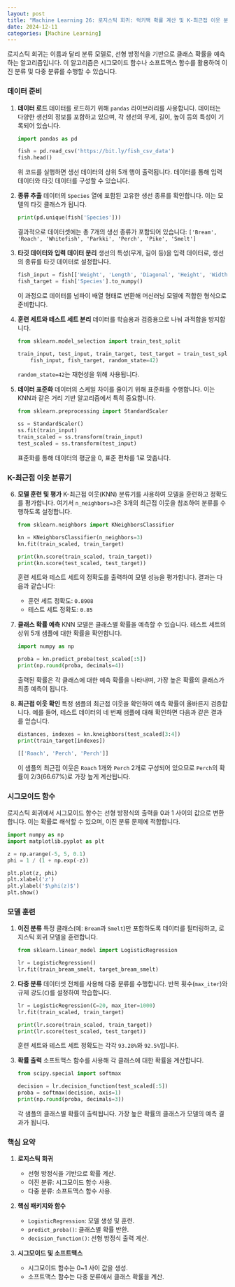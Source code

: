 ```yaml
---
layout: post
title: "Machine Learning 26: 로지스틱 회귀: 럭키백 확률 계산 및 K-최근접 이웃 분류기"
date: 2024-12-11
categories: [Machine Learning]
---
```



로지스틱 회귀는 이름과 달리 분류 모델로, 선형 방정식을 기반으로 클래스 확률을 예측하는 알고리즘입니다. 이 알고리즘은 시그모이드 함수나 소프트맥스 함수를 활용하여 이진 분류 및 다중 분류를 수행할 수 있습니다.


### 데이터 준비

1. **데이터 로드**
   데이터를 로드하기 위해 `pandas` 라이브러리를 사용합니다. 데이터는 다양한 생선의 정보를 포함하고 있으며, 각 생선의 무게, 길이, 높이 등의 특성이 기록되어 있습니다.
   ```python
   import pandas as pd

   fish = pd.read_csv('https://bit.ly/fish_csv_data')
   fish.head()
   ```
   위 코드를 실행하면 생선 데이터의 상위 5개 행이 출력됩니다. 데이터를 통해 입력 데이터와 타깃 데이터를 구성할 수 있습니다.

2. **종류 추출**
   데이터의 `Species` 열에 포함된 고유한 생선 종류를 확인합니다. 이는 모델의 타깃 클래스가 됩니다.
   ```python
   print(pd.unique(fish['Species']))
   ```
   결과적으로 데이터셋에는 총 7개의 생선 종류가 포함되어 있습니다:
   `['Bream', 'Roach', 'Whitefish', 'Parkki', 'Perch', 'Pike', 'Smelt']`

3. **타깃 데이터와 입력 데이터 분리**
   생선의 특성(무게, 길이 등)을 입력 데이터로, 생선의 종류를 타깃 데이터로 설정합니다.
   ```python
   fish_input = fish[['Weight', 'Length', 'Diagonal', 'Height', 'Width']].to_numpy()
   fish_target = fish['Species'].to_numpy()
   ```
   이 과정으로 데이터를 넘파이 배열 형태로 변환해 머신러닝 모델에 적합한 형식으로 준비합니다.

4. **훈련 세트와 테스트 세트 분리**
   데이터를 학습용과 검증용으로 나눠 과적합을 방지합니다.
   ```python
   from sklearn.model_selection import train_test_split

   train_input, test_input, train_target, test_target = train_test_split(
       fish_input, fish_target, random_state=42)
   ```
   `random_state=42`는 재현성을 위해 사용됩니다.

5. **데이터 표준화**
   데이터의 스케일 차이를 줄이기 위해 표준화를 수행합니다. 이는 KNN과 같은 거리 기반 알고리즘에서 특히 중요합니다.
   ```python
   from sklearn.preprocessing import StandardScaler

   ss = StandardScaler()
   ss.fit(train_input)
   train_scaled = ss.transform(train_input)
   test_scaled = ss.transform(test_input)
   ```
   표준화를 통해 데이터의 평균을 0, 표준 편차를 1로 맞춥니다.

### K-최근접 이웃 분류기

6. **모델 훈련 및 평가**
   K-최근접 이웃(KNN) 분류기를 사용하여 모델을 훈련하고 정확도를 평가합니다. 여기서 `n_neighbors=3`은 3개의 최근접 이웃을 참조하여 분류를 수행하도록 설정합니다.
   ```python
   from sklearn.neighbors import KNeighborsClassifier

   kn = KNeighborsClassifier(n_neighbors=3)
   kn.fit(train_scaled, train_target)

   print(kn.score(train_scaled, train_target))
   print(kn.score(test_scaled, test_target))
   ```
   훈련 세트와 테스트 세트의 정확도를 출력하여 모델 성능을 평가합니다. 결과는 다음과 같습니다:
   - 훈련 세트 정확도: `0.8908`
   - 테스트 세트 정확도: `0.85`

7. **클래스 확률 예측**
   KNN 모델은 클래스별 확률을 예측할 수 있습니다. 테스트 세트의 상위 5개 샘플에 대한 확률을 확인합니다.
   ```python
   import numpy as np

   proba = kn.predict_proba(test_scaled[:5])
   print(np.round(proba, decimals=4))
   ```
   출력된 확률은 각 클래스에 대한 예측 확률을 나타내며, 가장 높은 확률의 클래스가 최종 예측이 됩니다.

8. **최근접 이웃 확인**
   특정 샘플의 최근접 이웃을 확인하여 예측 확률이 올바른지 검증합니다. 예를 들어, 테스트 데이터의 네 번째 샘플에 대해 확인하면 다음과 같은 결과를 얻습니다.
   ```python
   distances, indexes = kn.kneighbors(test_scaled[3:4])
   print(train_target[indexes])
   ```
   ```python
   [['Roach', 'Perch', 'Perch']]
   ```
   이 샘플의 최근접 이웃은 `Roach` 1개와 `Perch` 2개로 구성되어 있으므로 `Perch`의 확률이 2/3(66.67%)로 가장 높게 계산됩니다.


### 시그모이드 함수
로지스틱 회귀에서 시그모이드 함수는 선형 방정식의 출력을 0과 1 사이의 값으로 변환합니다. 이는 확률로 해석할 수 있으며, 이진 분류 문제에 적합합니다.

```python
import numpy as np
import matplotlib.pyplot as plt

z = np.arange(-5, 5, 0.1)
phi = 1 / (1 + np.exp(-z))

plt.plot(z, phi)
plt.xlabel('z')
plt.ylabel('$\phi(z)$')
plt.show()
```

### 모델 훈련

1. **이진 분류**
   특정 클래스(예: `Bream`과 `Smelt`)만 포함하도록 데이터를 필터링하고, 로지스틱 회귀 모델을 훈련합니다.
   ```python
   from sklearn.linear_model import LogisticRegression

   lr = LogisticRegression()
   lr.fit(train_bream_smelt, target_bream_smelt)
   ```

2. **다중 분류**
   데이터셋 전체를 사용해 다중 분류를 수행합니다. 반복 횟수(`max_iter`)와 규제 강도(`C`)를 설정하여 학습합니다.
   ```python
   lr = LogisticRegression(C=20, max_iter=1000)
   lr.fit(train_scaled, train_target)

   print(lr.score(train_scaled, train_target))
   print(lr.score(test_scaled, test_target))
   ```
   훈련 세트와 테스트 세트 정확도는 각각 `93.28%`와 `92.5%`입니다.

3. **확률 출력**
   소프트맥스 함수를 사용해 각 클래스에 대한 확률을 계산합니다.
   ```python
   from scipy.special import softmax

   decision = lr.decision_function(test_scaled[:5])
   proba = softmax(decision, axis=1)
   print(np.round(proba, decimals=3))
   ```
   각 샘플의 클래스별 확률이 출력됩니다. 가장 높은 확률의 클래스가 모델의 예측 결과가 됩니다.


### 핵심 요약

1. **로지스틱 회귀**
   - 선형 방정식을 기반으로 확률 계산.
   - 이진 분류: 시그모이드 함수 사용.
   - 다중 분류: 소프트맥스 함수 사용.

2. **핵심 패키지와 함수**
   - `LogisticRegression`: 모델 생성 및 훈련.
   - `predict_proba()`: 클래스별 확률 반환.
   - `decision_function()`: 선형 방정식 출력 계산.

3. **시그모이드 및 소프트맥스**
   - 시그모이드 함수는 0~1 사이 값을 생성.
   - 소프트맥스 함수는 다중 분류에서 클래스 확률을 계산.

